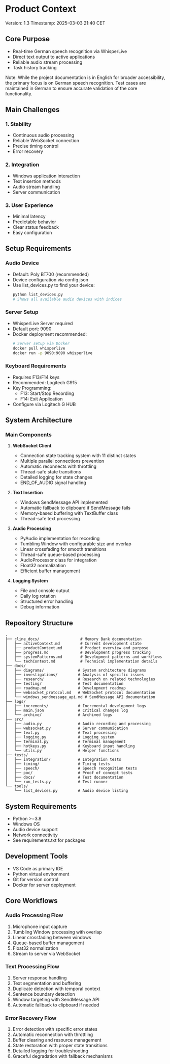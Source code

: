 # Product Context
Version: 1.3
Timestamp: 2025-03-03 21:40 CET

## Core Purpose
- Real-time German speech recognition via WhisperLive
- Direct text output to active applications
- Reliable audio stream processing
- Task history tracking

Note: While the project documentation is in English for broader accessibility,
the primary focus is on German speech recognition. Test cases are maintained
in German to ensure accurate validation of the core functionality.

## Main Challenges

### 1. Stability
- Continuous audio processing
- Reliable WebSocket connection
- Precise timing control
- Error recovery

### 2. Integration
- Windows application interaction
- Text insertion methods
- Audio stream handling
- Server communication

### 3. User Experience
- Minimal latency
- Predictable behavior
- Clear status feedback
- Easy configuration

## Setup Requirements

### Audio Device
- Default: Poly BT700 (recommended)
- Device configuration via config.json
- Use list_devices.py to find your device:
  ```bash
  python list_devices.py
  # Shows all available audio devices with indices
  ```

### Server Setup
- WhisperLive Server required
- Default port: 9090
- Docker deployment recommended:
  ```bash
  # Server setup via Docker
  docker pull whisperlive
  docker run -p 9090:9090 whisperlive
  ```

### Keyboard Requirements
- Requires F13/F14 keys
- Recommended: Logitech G915
- Key Programming:
  * F13: Start/Stop Recording
  * F14: Exit Application
- Configure via Logitech G HUB

## System Architecture

### Main Components

1. **WebSocket Client**
   - Connection state tracking system with 11 distinct states
   - Multiple parallel connections prevention
   - Automatic reconnects with throttling
   - Thread-safe state transitions
   - Detailed logging for state changes
   - END_OF_AUDIO signal handling

2. **Text Insertion**
   - Windows SendMessage API implemented
   - Automatic fallback to clipboard if SendMessage fails
   - Memory-based buffering with TextBuffer class
   - Thread-safe text processing

3. **Audio Processing**
   - PyAudio implementation for recording
   - Tumbling Window with configurable size and overlap
   - Linear crossfading for smooth transitions
   - Thread-safe queue-based processing
   - AudioProcessor class for integration
   - Float32 normalization
   - Efficient buffer management

4. **Logging System**
   - File and console output
   - Daily log rotation
   - Structured error handling
   - Debug information

## Repository Structure
```
.
├── cline_docs/                  # Memory Bank documentation
│   ├── activeContext.md         # Current development state
│   ├── productContext.md        # Product overview and purpose
│   ├── progress.md              # Development progress tracking
│   ├── systemPatterns.md        # Development patterns and workflows
│   └── techContext.md           # Technical implementation details
├── docs/
│   ├── diagrams/               # System architecture diagrams
│   ├── investigations/         # Analysis of specific issues
│   ├── research/               # Research on related technologies
│   ├── testing/                # Test documentation
│   ├── roadmap.md              # Development roadmap
│   ├── websocket_protocol.md   # WebSocket protocol documentation
│   └── windows_sendmessage_api.md # SendMessage API documentation
├── logs/
│   ├── increments/             # Incremental development logs
│   ├── main.json               # Critical changes log
│   └── archive/                # Archived logs
├── src/
│   ├── audio.py                # Audio recording and processing
│   ├── websocket.py            # Server communication
│   ├── text.py                 # Text processing
│   ├── logging.py              # Logging system
│   ├── terminal.py             # Terminal management
│   ├── hotkeys.py              # Keyboard input handling
│   └── utils.py                # Helper functions
├── tests/
│   ├── integration/            # Integration tests
│   ├── timing/                 # Timing tests
│   ├── speech/                 # Speech recognition tests
│   ├── poc/                    # Proof of concept tests
│   ├── docs/                   # Test documentation
│   └── run_tests.py            # Test runner
└── tools/
    └── list_devices.py         # Audio device listing
```

## System Requirements
- Python >=3.8
- Windows OS
- Audio device support
- Network connectivity
- See requirements.txt for packages

## Development Tools
- VS Code as primary IDE
- Python virtual environment
- Git for version control
- Docker for server deployment

## Core Workflows

### Audio Processing Flow
1. Microphone input capture
2. Tumbling Window processing with overlap
3. Linear crossfading between windows
4. Queue-based buffer management
5. Float32 normalization
6. Stream to server via WebSocket

### Text Processing Flow
1. Server response handling
2. Text segmentation and buffering
3. Duplicate detection with temporal context
4. Sentence boundary detection
5. Window targeting with SendMessage API
6. Automatic fallback to clipboard if needed

### Error Recovery Flow
1. Error detection with specific error states
2. Automatic reconnection with throttling
3. Buffer clearing and resource management
4. State restoration with proper state transitions
5. Detailed logging for troubleshooting
6. Graceful degradation with fallback mechanisms
